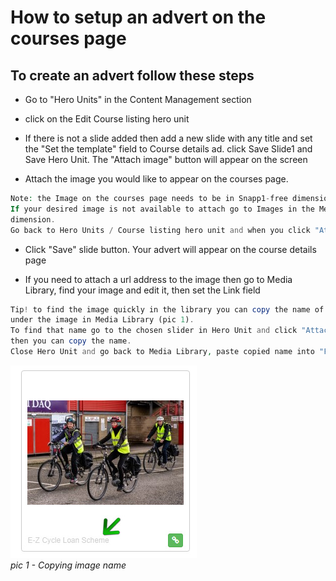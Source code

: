 # How to setup an advert on the courses page

## To create an advert follow these steps


* Go to "Hero Units" in the Content Management section

* click on the Edit Course listing hero unit

* If there is not a slide added then add a new slide with any title and set the "Set the template" field to Course details ad. 
click Save Slide1 and Save Hero Unit. The "Attach image" button will appear on the screen

* Attach the image you would like to appear on the courses page.


```php
Note: the Image on the courses page needs to be in Snapp1-free dimension set. 
If your desired image is not available to attach go to Images in the Media Library and crop the image you want as an advert to Snapp1-free 
dimension. 
Go back to Hero Units / Course listing hero unit and when you click "Attach Image" you should see your image on the list.   
```

* Click "Save" slide button. Your advert will appear on the course details page

* If you need to attach a url address to the image then go to Media Library, find your image and edit it, then set the Link field

```php
Tip! to find the image quickly in the library you can copy the name of the attached image, (the name is next to Attach/Detach green/red icon), 
under the image in Media Library (pic 1). 
To find that name go to the chosen slider in Hero Unit and click "Attach Image", Media Library will appear on the screen, you will see your image 
then you can copy the name. 
Close Hero Unit and go back to Media Library, paste copied name into "Filter Images" box and click "Search".  
```
     
![copying image name](../../images/copy_image_name.jpg "copying image name")    
*pic 1 - Copying image name*